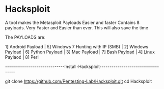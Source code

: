 # Hacksploit
A tool makes the Metasploit Payloads Easier and faster
Contains 8 payloads. Very Faster and Easier than ever. This will also save the time

The PAYLOADS are:

1] Android Payload | 5] Windows 7 Hunting with IP (SMB)
                   | 
2] Windows Payload | 6] Python Payload
                   |
3] Mac Payload     | 7] Bash Payload
                   |
4] Linux Paylaod   | 8] Perl



------------------------------Install-Hacksploit-----------------------------------

git clone https://github.com/Pentesting-Lab/Hacksploit.git
cd Hacksploit

